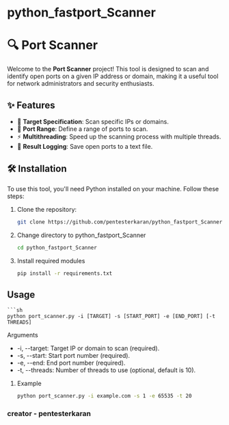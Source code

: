 # python_fastport_Scanner

# 🔍 Port Scanner

Welcome to the **Port Scanner** project! This tool is designed to scan and identify open ports on a given IP address or domain, making it a useful tool for network administrators and security enthusiasts.

## ✨ Features

- 📝 **Target Specification**: Scan specific IPs or domains.
- 🚀 **Port Range**: Define a range of ports to scan.
- ⚡ **Multithreading**: Speed up the scanning process with multiple threads.
- 💾 **Result Logging**: Save open ports to a text file.

## 🛠️ Installation

To use this tool, you'll need Python installed on your machine. Follow these steps:

1. Clone the repository:
   ```bash
   git clone https://github.com/pentesterkaran/python_fastport_Scanner.git

2. Change directory to python_fastport_Scanner
    ```sh
    cd python_fastport_Scanner 
    ```

3. Install required modules
    ```sh 
    pip install -r requirements.txt 
    ```

## Usage

    ```sh
    python port_scanner.py -i [TARGET] -s [START_PORT] -e [END_PORT] [-t THREADS]
    

Arguments
* -i, --target: Target IP or domain to scan (required).
* -s, --start: Start port number (required).
* -e, --end: End port number (required).
* -t, --threads: Number of threads to use (optional, default is 10).


1. Example
    ```sh
    python port_scanner.py -i example.com -s 1 -e 65535 -t 20
    ```

### creator - pentesterkaran